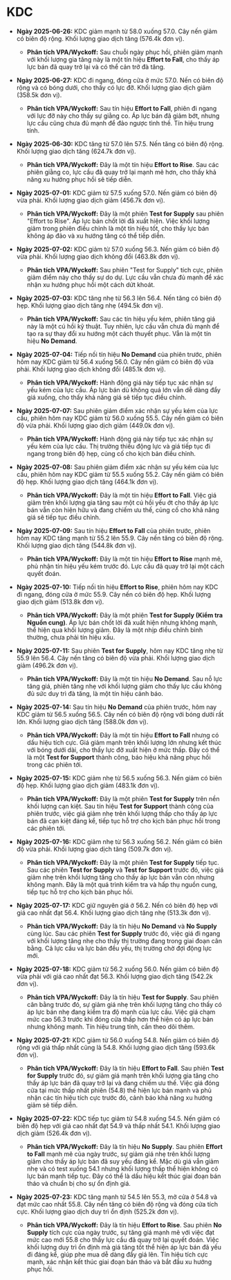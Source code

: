 # KDC

- **Ngày 2025-06-26:** KDC giảm mạnh từ 58.0 xuống 57.0. Cây nến giảm có biên độ rộng. Khối lượng giao dịch tăng (576.4k đơn vị).
    - **Phân tích VPA/Wyckoff:** Sau chuỗi ngày phục hồi, phiên giảm mạnh với khối lượng gia tăng này là một tín hiệu **Effort to Fall**, cho thấy áp lực bán đã quay trở lại và có thể cản trở đà tăng.
- **Ngày 2025-06-27:** KDC đi ngang, đóng cửa ở mức 57.0. Nến có biên độ rộng và có bóng dưới, cho thấy có lực đỡ. Khối lượng giao dịch giảm (358.5k đơn vị).
    - **Phân tích VPA/Wyckoff:** Sau tín hiệu **Effort to Fall**, phiên đi ngang với lực đỡ này cho thấy sự giằng co. Áp lực bán đã giảm bớt, nhưng lực cầu cũng chưa đủ mạnh để đảo ngược tình thế. Tín hiệu trung tính.
- **Ngày 2025-06-30:** KDC tăng từ 57.0 lên 57.5. Nến tăng có biên độ rộng. Khối lượng giao dịch tăng (624.7k đơn vị).
    - **Phân tích VPA/Wyckoff:** Đây là một tín hiệu **Effort to Rise**. Sau các phiên giằng co, lực cầu đã quay trở lại mạnh mẽ hơn, cho thấy khả năng xu hướng phục hồi sẽ tiếp diễn.
- **Ngày 2025-07-01:** KDC giảm từ 57.5 xuống 57.0. Nến giảm có biên độ vừa phải. Khối lượng giao dịch giảm (456.7k đơn vị).
    - **Phân tích VPA/Wyckoff:** Đây là một phiên **Test for Supply** sau phiên "Effort to Rise". Áp lực bán chốt lời đã xuất hiện. Việc khối lượng giảm trong phiên điều chỉnh là một tín hiệu tốt, cho thấy lực bán không áp đảo và xu hướng tăng có thể tiếp diễn.
- **Ngày 2025-07-02:** KDC giảm từ 57.0 xuống 56.3. Nến giảm có biên độ vừa phải. Khối lượng giao dịch không đổi (463.8k đơn vị).
    - **Phân tích VPA/Wyckoff:** Sau phiên "Test for Supply" tích cực, phiên giảm điểm này cho thấy sự do dự. Lực cầu vẫn chưa đủ mạnh để xác nhận xu hướng phục hồi một cách dứt khoát.
- **Ngày 2025-07-03:** KDC tăng nhẹ từ 56.3 lên 56.4. Nến tăng có biên độ hẹp. Khối lượng giao dịch tăng nhẹ (494.5k đơn vị).
    - **Phân tích VPA/Wyckoff:** Sau các tín hiệu yếu kém, phiên tăng giá này là một cú hồi kỹ thuật. Tuy nhiên, lực cầu vẫn chưa đủ mạnh để tạo ra sự thay đổi xu hướng một cách thuyết phục. Vẫn là một tín hiệu **No Demand**.
- **Ngày 2025-07-04:** Tiếp nối tín hiệu **No Demand** của phiên trước, phiên hôm nay KDC giảm từ 56.4 xuống 56.0. Cây nến giảm có biên độ vừa phải. Khối lượng giao dịch không đổi (485.1k đơn vị).
    - **Phân tích VPA/Wyckoff:** Hành động giá này tiếp tục xác nhận sự yếu kém của lực cầu. Áp lực bán dù không quá lớn vẫn dễ dàng đẩy giá xuống, cho thấy khả năng giá sẽ tiếp tục điều chỉnh.
- **Ngày 2025-07-07:** Sau phiên giảm điểm xác nhận sự yếu kém của lực cầu, phiên hôm nay KDC giảm từ 56.0 xuống 55.5. Cây nến giảm có biên độ vừa phải. Khối lượng giao dịch giảm (449.0k đơn vị).
    - **Phân tích VPA/Wyckoff:** Hành động giá này tiếp tục xác nhận sự yếu kém của lực cầu. Thị trường thiếu động lực và giá tiếp tục đi ngang trong biên độ hẹp, củng cố cho kịch bản điều chỉnh.
- **Ngày 2025-07-08:** Sau phiên giảm điểm xác nhận sự yếu kém của lực cầu, phiên hôm nay KDC giảm từ 55.5 xuống 55.2. Cây nến giảm có biên độ hẹp. Khối lượng giao dịch tăng (464.1k đơn vị).
    - **Phân tích VPA/Wyckoff:** Đây là một tín hiệu **Effort to Fall**. Việc giá giảm trên khối lượng gia tăng sau một cú hồi yếu ớt cho thấy áp lực bán vẫn còn hiện hữu và đang chiếm ưu thế, củng cố cho khả năng giá sẽ tiếp tục điều chỉnh.
- **Ngày 2025-07-09:** Sau tín hiệu **Effort to Fall** của phiên trước, phiên hôm nay KDC tăng mạnh từ 55.2 lên 55.9. Cây nến tăng có biên độ rộng. Khối lượng giao dịch tăng (544.8k đơn vị).
    - **Phân tích VPA/Wyckoff:** Đây là một tín hiệu **Effort to Rise** mạnh mẽ, phủ nhận tín hiệu yếu kém trước đó. Lực cầu đã quay trở lại một cách quyết đoán.
- **Ngày 2025-07-10:** Tiếp nối tín hiệu **Effort to Rise**, phiên hôm nay KDC đi ngang, đóng cửa ở mức 55.9. Cây nến có biên độ hẹp. Khối lượng giao dịch giảm (513.8k đơn vị).
    - **Phân tích VPA/Wyckoff:** Đây là một phiên **Test for Supply (Kiểm tra Nguồn cung)**. Áp lực bán chốt lời đã xuất hiện nhưng không mạnh, thể hiện qua khối lượng giảm. Đây là một nhịp điều chỉnh bình thường, chưa phải tín hiệu xấu.
- **Ngày 2025-07-11:** Sau phiên **Test for Supply**, hôm nay KDC tăng nhẹ từ 55.9 lên 56.4. Cây nến tăng có biên độ vừa phải. Khối lượng giao dịch giảm (496.2k đơn vị).
    - **Phân tích VPA/Wyckoff:** Đây là một tín hiệu **No Demand**. Sau nỗ lực tăng giá, phiên tăng nhẹ với khối lượng giảm cho thấy lực cầu không đủ sức duy trì đà tăng, là một tín hiệu cảnh báo.
- **Ngày 2025-07-14:** Sau tín hiệu **No Demand** của phiên trước, hôm nay KDC giảm từ 56.5 xuống 56.5. Cây nến có biên độ rộng với bóng dưới rất lớn. Khối lượng giao dịch tăng (588.0k đơn vị).
    - **Phân tích VPA/Wyckoff:** Đây là một tín hiệu **Effort to Fall** nhưng có dấu hiệu tích cực. Giá giảm mạnh trên khối lượng lớn nhưng kết thúc với bóng dưới dài, cho thấy lực đỡ xuất hiện ở mức thấp. Đây có thể là một **Test for Support** thành công, báo hiệu khả năng phục hồi trong các phiên tới.
- **Ngày 2025-07-15:** KDC giảm nhẹ từ 56.5 xuống 56.3. Nến giảm có biên độ hẹp. Khối lượng giao dịch giảm (483.1k đơn vị).
    - **Phân tích VPA/Wyckoff:** Đây là một phiên **Test for Supply** trên nền khối lượng cạn kiệt. Sau tín hiệu **Test for Support** thành công của phiên trước, việc giá giảm nhẹ trên khối lượng thấp cho thấy áp lực bán đã cạn kiệt đáng kể, tiếp tục hỗ trợ cho kịch bản phục hồi trong các phiên tới.
- **Ngày 2025-07-16:** KDC giảm nhẹ từ 56.3 xuống 56.2. Nến giảm có biên độ vừa phải. Khối lượng giao dịch tăng (509.7k đơn vị).
    - **Phân tích VPA/Wyckoff:** Đây là một phiên **Test for Supply** tiếp tục. Sau các phiên **Test for Supply** và **Test for Support** trước đó, việc giá giảm nhẹ trên khối lượng tăng cho thấy áp lực bán vẫn còn nhưng không mạnh. Đây là một quá trình kiểm tra và hấp thụ nguồn cung, tiếp tục hỗ trợ cho kịch bản phục hồi.
- **Ngày 2025-07-17:** KDC giữ nguyên giá ở 56.2. Nến có biên độ hẹp với giá cao nhất đạt 56.4. Khối lượng giao dịch tăng nhẹ (513.3k đơn vị).
    - **Phân tích VPA/Wyckoff:** Đây là tín hiệu **No Demand** và **No Supply** cùng lúc. Sau các phiên **Test for Supply** trước đó, việc giá đi ngang với khối lượng tăng nhẹ cho thấy thị trường đang trong giai đoạn cân bằng. Cả lực cầu và lực bán đều yếu, thị trường chờ đợi động lực mới.
- **Ngày 2025-07-18:** KDC giảm từ 56.2 xuống 56.0. Nến giảm có biên độ vừa phải với giá cao nhất đạt 56.3. Khối lượng giao dịch tăng (542.2k đơn vị).
    - **Phân tích VPA/Wyckoff:** Đây là tín hiệu **Test for Supply**. Sau phiên cân bằng trước đó, sự giảm giá nhẹ trên khối lượng tăng cho thấy có áp lực bán nhẹ đang kiểm tra độ mạnh của lực cầu. Việc giá chạm mức cao 56.3 trước khi đóng cửa thấp hơn thể hiện có áp lực bán nhưng không mạnh. Tín hiệu trung tính, cần theo dõi thêm.
- **Ngày 2025-07-21:** KDC giảm từ 56.0 xuống 54.8. Nến giảm có biên độ rộng với giá thấp nhất cũng là 54.8. Khối lượng giao dịch tăng (593.6k đơn vị).
    - **Phân tích VPA/Wyckoff:** Đây là tín hiệu **Effort to Fall**. Sau phiên **Test for Supply** trước đó, sự giảm giá mạnh trên khối lượng gia tăng cho thấy áp lực bán đã quay trở lại và đang chiếm ưu thế. Việc giá đóng cửa tại mức thấp nhất phiên (54.8) thể hiện lực bán mạnh và phủ nhận các tín hiệu tích cực trước đó, cảnh báo khả năng xu hướng giảm sẽ tiếp diễn.
- **Ngày 2025-07-22:** KDC tiếp tục giảm từ 54.8 xuống 54.5. Nến giảm có biên độ hẹp với giá cao nhất đạt 54.9 và thấp nhất 54.1. Khối lượng giao dịch giảm (526.4k đơn vị).
    - **Phân tích VPA/Wyckoff:** Đây là tín hiệu **No Supply**. Sau phiên **Effort to Fall** mạnh mẽ của ngày trước, sự giảm giá nhẹ trên khối lượng giảm cho thấy áp lực bán đã suy yếu đáng kể. Mặc dù giá vẫn giảm nhẹ và có test xuống 54.1 nhưng khối lượng thấp thể hiện không có lực bán mạnh tiếp tục. Đây có thể là dấu hiệu kết thúc giai đoạn bán tháo và chuẩn bị cho sự ổn định giá.


- **Ngày 2025-07-23:** KDC tăng mạnh từ 54.5 lên 55.3, mở cửa ở 54.8 và đạt mức cao nhất 55.8. Cây nến tăng có biên độ rộng và đóng cửa tích cực. Khối lượng giao dịch duy trì ổn định (525.2k đơn vị).
    - **Phân tích VPA/Wyckoff:** Đây là tín hiệu **Effort to Rise**. Sau phiên **No Supply** tích cực của ngày trước, sự tăng giá mạnh mẽ với việc đạt mức cao mới 55.8 cho thấy lực cầu đã quay trở lại quyết đoán. Việc khối lượng duy trì ổn định mà giá tăng tốt thể hiện áp lực bán đã yếu đi đáng kể, giúp phe mua dễ dàng đẩy giá lên. Tín hiệu tích cực mạnh, xác nhận kết thúc giai đoạn bán tháo và bắt đầu xu hướng phục hồi.
